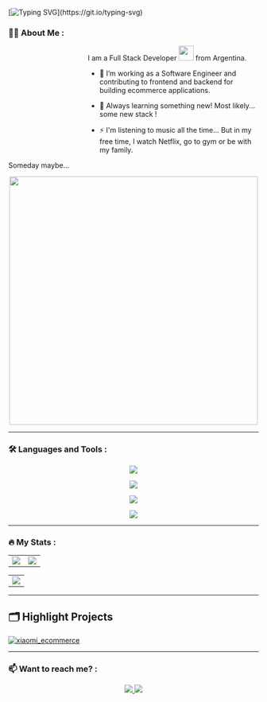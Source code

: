 [![Typing SVG](https://readme-typing-svg.demolab.com?font=Fira+Code&pause=1000&center=true&width=1000&lines=Hello+!!!+I'm+Cristian%2C+Welcome+to+my+GitHub!+I+was+waiting+for+you...)](https://git.io/typing-svg)

### 👨‍💻 About Me :

<dl><dd><dl><dd><dl><dd><dl><dd>
  I am a Full Stack Developer <img src="https://media.giphy.com/media/WUlplcMpOCEmTGBtBW/giphy.gif" width="30"> from Argentina.

  - :telescope: I’m working as a Software Engineer and contributing to frontend and backend for building ecommerce applications.
  
  - :seedling: Always learning something new! Most likely... some new stack !
  
  - :zap: I'm listening to music all the time... But in my free time, I watch Netflix, go to gym or be with my family.
</dd></dl></dd></dl></dd></dl></dd></dl>

Someday maybe... 
<div id="header" align="center">
  <img src="https://media.giphy.com/media/ys25zLolNge9G/giphy.gif" width="500"/>
</div>

---

### :hammer_and_wrench: Languages and Tools :

<p align="center">
  <a href="https://skillicons.dev">
    <img src="https://skillicons.dev/icons?i=html,css,sass,react,ruby,rails" />
  </a>
</p>
<p align="center">
  <a href="https://skillicons.dev">
    <img src="https://skillicons.dev/icons?i=redis,netlify,grafana,jenkins" />
  </a>
</p>
<p align="center">
  <a href="https://skillicons.dev">
    <img src="https://skillicons.dev/icons?i=git,gitlab,github,vscode" />
  </a>
</p>
<p align="center">
  <a href="https://skillicons.dev">
    <img src="https://skillicons.dev/icons?i=firebase,mysql,graphql" />
  </a>
</p>

---

### :fire: My Stats :


<table align="center" width="1000">
  <tr>
    <td valign="middle" width="50%">
      <img src="https://github-readme-stats.vercel.app/api?username=cfooostdijk&show_icons=true&theme=transparent&hide_border=true&card_width=400" />
    </td>
    <td valign="middle" width="50%">
      <img src="https://github-readme-stats.vercel.app/api/top-langs/?username=cfooostdijk&layout=compact&theme=transparent&hide_border=true&card_width=400" />
    </td>
  </tr>
</table>
<table align="center">
  <tr>
    <td valign="middle" align="center">
      <img src="https://github-profile-trophy.vercel.app/?username=cfooostdijk&theme=dracula&column=7&margin-w=2&margin-h=2&no-frame=true" />
    </td>
  </tr>
</table>

---

## 🗂️ Highlight Projects

<a href="https://github.com/cfooostdijk/xiaomi_ecommerce">
  <img align="center" src="https://github-readme-stats.vercel.app/api/pin/?username=cfooostdijk&repo=xiaomi_ecommerce&show_icons=true&line_height=27&title_color=6aa6f8&text_color=8a919a&icon_color=6aa6f8&bg_color=22272e" alt="xiaomi_ecommerce" />
</a>

---

### :mailbox: Want to reach me? :

<div align="center">
  <a href="https://www.linkedin.com/in/cfoostdijk/" target="_blank" align="center" >
    <img src="https://img.shields.io/badge/LinkedIn-blue?logo=linkedin&logoColor=white&style=for-the-badge" />
  </a>
  <a href="https://wa.me/2262572062" target="_blank">
    <img src="https://img.shields.io/badge/WhatsApp-25D366?style=for-the-badge&logo=whatsapp&logoColor=white" />
  </a>
</div>
